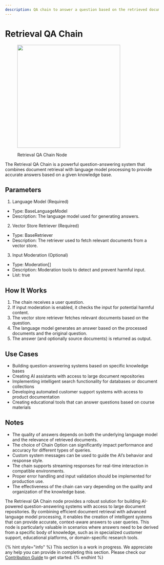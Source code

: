 ```yaml
---
description: QA chain to answer a question based on the retrieved documents.
---
```


# Retrieval QA Chain

<figure><img src="../../../.gitbook/assets/image (38).png" alt="" width="337"><figcaption><p>Retrieval QA Chain Node</p></figcaption></figure>

The Retrieval QA Chain is a powerful question-answering system that combines document retrieval with language model processing to provide accurate answers based on a given knowledge base.

## Parameters

1. Language Model (Required)

  -  Type: BaseLanguageModel
  -  Description: The language model used for generating answers.

2. Vector Store Retriever (Required)

  -  Type: BaseRetriever
  -  Description: The retriever used to fetch relevant documents from a vector store.

3. Input Moderation (Optional)

  -  Type: Moderation[]
  -  Description: Moderation tools to detect and prevent harmful input.
  -  List: true

## How It Works

1. The chain receives a user question.
2. If input moderation is enabled, it checks the input for potential harmful content.
3. The vector store retriever fetches relevant documents based on the question.
4. The language model generates an answer based on the processed documents and the original question.
5. The answer (and optionally source documents) is returned as output.

## Use Cases

- Building question-answering systems based on specific knowledge bases
- Creating AI assistants with access to large document repositories
- Implementing intelligent search functionality for databases or document collections
- Developing automated customer support systems with access to product documentation
- Creating educational tools that can answer questions based on course materials

## Notes

- The quality of answers depends on both the underlying language model and the relevance of retrieved documents.
- The choice of Chain Option can significantly impact performance and accuracy for different types of queries.
- Custom system messages can be used to guide the AI’s behavior and response style.
- The chain supports streaming responses for real-time interaction in compatible environments.
- Proper error handling and input validation should be implemented for production use.
- The effectiveness of the chain can vary depending on the quality and organization of the knowledge base.

The Retrieval QA Chain node provides a robust solution for building AI-powered question-answering systems with access to large document repositories. By combining efficient document retrieval with advanced language model processing, it enables the creation of intelligent systems that can provide accurate, context-aware answers to user queries. This node is particularly valuable in scenarios where answers need to be derived from a specific body of knowledge, such as in specialized customer support, educational platforms, or domain-specific research tools.

{% hint style="info" %}
This section is a work in progress. We appreciate any help you can provide in completing this section. Please check our [Contribution Guide](../../../contributing/) to get started.
{% endhint %}
